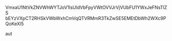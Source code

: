 VmxaU1NtVkZNVWhWYTJoV1lsUldVbFpyVWtOVVJrVjVUbFU1YWxJeFNsTlZS
bEYzVXpCT2RHSkVWbWxhCmVqQTVRMmR3TkZwSE5EMEtDbWh2WXc9PQoKeXl5

aut